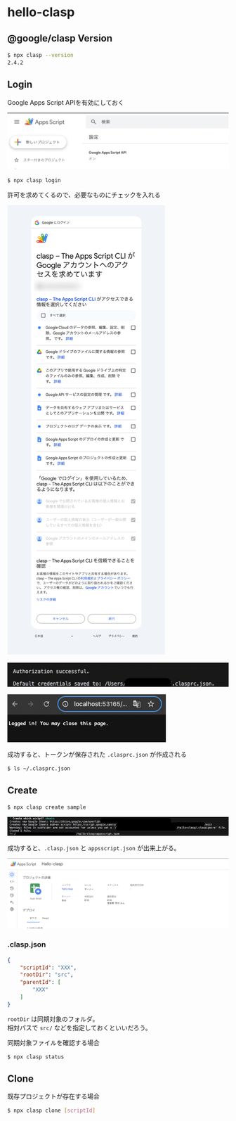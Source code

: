 # hello-clasp

## @google/clasp Version

```sh
$ npx clasp --version
2.4.2
```

## Login

Google Apps Script APIを有効にしておく

![GASをオンにする](docs/images/README/gas_on.png)

```sh
$ npx clasp login
```

許可を求めてくるので、必要なものにチェックを入れる

![Googleにログイン](docs/images/README/login.png)

![Googleにログイン成功(コンソール)](docs/images/README/login_successful_console.png)

![Googleにログイン成功(ブラウザ)](docs/images/README/login_successful_browser.png)

成功すると、トークンが保存された `.clasprc.json` が作成される

```sh
$ ls ~/.clasprc.json
```

## Create

```sh
$ npx clasp create sample
```

![プロジェクト作成](docs/images/README/create_console.png)

成功すると、`.clasp.json` と `appsscript.json` が出来上がる。

![プロジェクト作成(ブラウザ)](docs/images/README/create_browser.png)

### .clasp.json

```json
{
    "scriptId": "XXX",
    "rootDir": "src",
    "parentId": [
        "XXX"
    ]
}
```

`rootDir` は同期対象のフォルダ。  
相対パスで `src/` などを指定しておくといいだろう。

同期対象ファイルを確認する場合

```sh
$ npx clasp status
```


## Clone

既存プロジェクトが存在する場合

```sh
$ npx clasp clone [scriptId]
```
